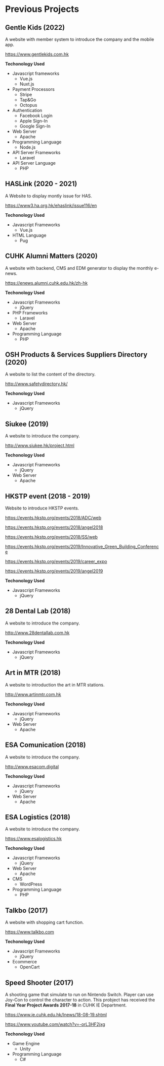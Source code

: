 # Previous Projects

## Gentle Kids (2022)

A website with member system to introduce the company and the mobile app.

https://www.gentlekids.com.hk

**Techonology Used**
- Javascript frameworks
  - Vue.js
  - Nuxt.js
- Payment Processors
  - Stripe
  - Tap&Go
  - Octopus
- Authentication
  - Facebook Login
  - Apple Sign-In
  - Google Sign-In
- Web Server
  - Apache
- Programming Language
  - Node.js
- API Server Frameworks
  - Laravel
- API Server Language
  - PHP

## HASLink (2020 - 2021)

A Website to display montly issue for HAS.

https://www3.ha.org.hk/ehaslink/issue116/en

**Techonology Used**
- Javascript Frameworks
  - Vue.js
- HTML Language
  - Pug

## CUHK Alumni Matters (2020)

A website with backend, CMS and EDM generator to display the monthly e-news.

https://enews.alumni.cuhk.edu.hk/zh-hk

**Techonology Used**
- Javascript Frameworks
  - jQuery
- PHP Frameworks
  - Laravel
- Web Server
  - Apache
- Programming Language
  - PHP

## OSH Products & Services Suppliers Directory (2020)

A website to list the content of the directory.

http://www.safetydirectory.hk/

**Techonology Used**
- Javascript Frameworks
  - jQuery

## Siukee (2019)

A website to introduce the company.

http://www.siukee.hk/project.html

**Techonology Used**
- Javascript Frameworks
  - jQuery
- Web Server
  - Apache

## HKSTP event (2018 - 2019)

Website to introduce HKSTP events.

https://events.hkstp.org/events/2018/ADC/web

https://events.hkstp.org/events/2018/angel2018

https://events.hkstp.org/events/2018/SS/web

https://events.hkstp.org/events/2019/Innovative_Green_Building_Conference

https://events.hkstp.org/events/2019/career_expo

https://events.hkstp.org/events/2019/angel2019

**Techonology Used**
- Javascript Frameworks
  - jQuery

## 28 Dental Lab (2018)

A website to introduce the company.

http://www.28dentallab.com.hk

**Techonology Used**
- Javascript Frameworks
  - jQuery

## Art in MTR (2018)

A website to introduction the art in MTR stations.

http://www.artinmtr.com.hk

**Techonology Used**
- Javascript Frameworks
  - jQuery
- Web Server
  - Apache

## ESA Comunication (2018)

A website to introduce the company.

http://www.esacom.digital

**Techonology Used**
- Javascript Frameworks
  - jQuery
- Web Server
  - Apache

## ESA Logistics (2018)

A website to introduce the company.

https://www.esalogistics.hk

**Techonology Used**
- Javascript Frameworks
  - jQuery
- Web Server
  - Apache
- CMS
  - WordPress
- Programming Language
  - PHP

## Talkbo (2017)

A website with shopping cart function.

https://www.talkbo.com

**Techonology Used**
- Javascript Frameworks
  - jQuery
- Ecommerce
  - OpenCart

## Speed Shooter (2017)

A shooting game that simulate to run on Nintendo Switch. Player can use Joy-Con to control the character to action.
This probject has received the **Final Year Project Awards 2017-18** in CUHK IE Department.

https://www.ie.cuhk.edu.hk/lnews/18-08-19.shtml

https://www.youtube.com/watch?v=-orL3HF2jxg

**Techonology Used**
- Game Engine
  - Unity
- Programming Language
  - C#
